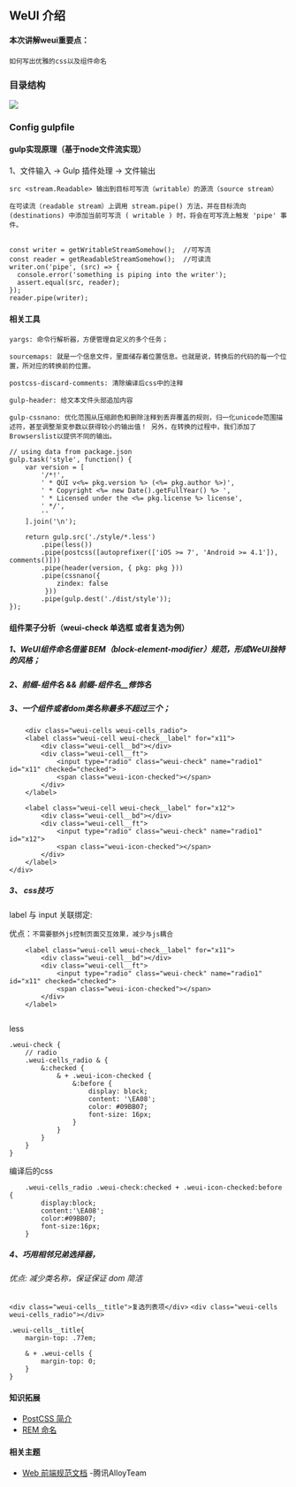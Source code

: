 ## WeUI 介绍

#### 本次讲解weui重要点：

 `如何写出优雅的css以及组件命名`
  

### 目录结构
![](https://pic.36krcnd.com/avatar/201709/30055455/yvqynz0lsvc2l154.jpeg)


### Config gulpfile 	


#### gulp实现原理（基于node文件流实现）

1、文件输入 → Gulp 插件处理 → 文件输出

`src <stream.Readable> 输出到目标可写流（writable）的源流（source stream）`

`在可读流（readable stream）上调用 stream.pipe() 方法，并在目标流向 (destinations) 中添加当前可写流 ( writable ) 时，将会在可写流上触发 'pipe' 事件。`
```

const writer = getWritableStreamSomehow();  //可写流
const reader = getReadableStreamSomehow();  //可读流
writer.on('pipe', (src) => {
  console.error('something is piping into the writer');
  assert.equal(src, reader);
});
reader.pipe(writer);

```


#### 相关工具



`yargs: 命令行解析器，方便管理自定义的多个任务；`

`sourcemaps: 就是一个信息文件，里面储存着位置信息。也就是说，转换后的代码的每一个位置，所对应的转换前的位置。`

`postcss-discard-comments: 清除编译后css中的注释 `
 
`gulp-header: 给文本文件头部追加内容 `

`gulp-cssnano: 优化范围从压缩颜色和删除注释到丢弃覆盖的规则，归一化unicode范围描述符，甚至调整渐变参数以获得较小的输出值！ 另外，在转换的过程中，我们添加了Browserslist以提供不同的输出。`


```
// using data from package.json 
gulp.task('style', function() {
    var version = [
        '/*!',
        ' * QUI v<%= pkg.version %> (<%= pkg.author %>)',
        ' * Copyright <%= new Date().getFullYear() %> ',
        ' * Licensed under the <%= pkg.license %> license',
        ' */',
        ''
    ].join('\n');

    return gulp.src('./style/*.less')
        .pipe(less())
        .pipe(postcss([autoprefixer(['iOS >= 7', 'Android >= 4.1']), comments()]))
        .pipe(header(version, { pkg: pkg }))
        .pipe(cssnano({
            zindex: false
         }))
        .pipe(gulp.dest('./dist/style'));
});
```

#### 组件栗子分析（weui-check 单选框 或者复选为例）

##### 1、WeUI组件命名借鉴 BEM（block-element-modifier）规范，形成WeUI独特的风格；

##### 2、前缀-组件名 && 前缀-组件名__修饰名

##### 3、一个组件或者dom类名称最多不超过三个；


```	
    <div class="weui-cells weui-cells_radio">
    <label class="weui-cell weui-check__label" for="x11">
        <div class="weui-cell__bd"></div>
        <div class="weui-cell__ft">
            <input type="radio" class="weui-check" name="radio1" id="x11" checked="checked">
            <span class="weui-icon-checked"></span>
        </div>
    </label>

    <label class="weui-cell weui-check__label" for="x12">
        <div class="weui-cell__bd"></div>
        <div class="weui-cell__ft">
            <input type="radio" class="weui-check" name="radio1" id="x12">
            <span class="weui-icon-checked"></span>
        </div>
    </label>
</div>
```

##### 3、 css技巧

label 与 input 关联绑定:

优点：`不需要额外js控制页面交互效果，减少与js耦合`

```
    <label class="weui-cell weui-check__label" for="x11">
        <div class="weui-cell__bd"></div>
        <div class="weui-cell__ft">
            <input type="radio" class="weui-check" name="radio1" id="x11" checked="checked">
            <span class="weui-icon-checked"></span>
        </div>
    </label>
     
```

less
```
.weui-check {
    // radio
    .weui-cells_radio & {
        &:checked {
            & + .weui-icon-checked {
                &:before {
                    display: block;
                    content: '\EA08';
                    color: #09BB07;
                    font-size: 16px;
                }
            }
        }
    }
}
```

编译后的css
```
    .weui-cells_radio .weui-check:checked + .weui-icon-checked:before {
        display:block;
        content:'\EA08';
        color:#09BB07;
        font-size:16px;
    } 
```


##### 4、巧用相邻兄弟选择器， 
###### 优点: 减少类名称，保证保证 dom 简洁


`<div class="weui-cells__title">复选列表项</div>`
`<div class="weui-cells weui-cells_radio"></div>`

```	
.weui-cells__title{
    margin-top: .77em;
    
    & + .weui-cells {
        margin-top: 0;
    }
}
```


#### 知识拓展

- [PostCSS 简介](https://github.com/XiaoLiz/CSS-Learning/blob/master/css/PostCSS-Extended_README.md)
- [REM 命名](https://github.com/XiaoLiz/CSS-Learning/blob/master/css/CSS-Guideline_README.md#bem)



#### 相关主题

- [Web 前端规范文档](http://alloyteam.github.io/CodeGuide/) -腾讯AlloyTeam








